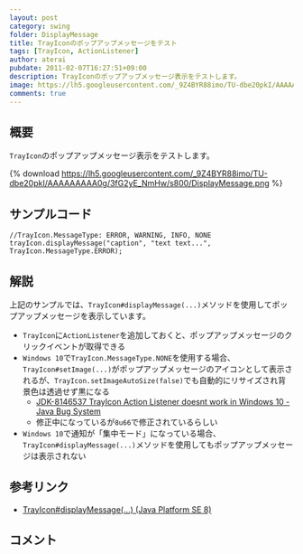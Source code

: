 ```yaml
---
layout: post
category: swing
folder: DisplayMessage
title: TrayIconのポップアップメッセージをテスト
tags: [TrayIcon, ActionListener]
author: aterai
pubdate: 2011-02-07T16:27:51+09:00
description: TrayIconのポップアップメッセージ表示をテストします。
image: https://lh5.googleusercontent.com/_9Z4BYR88imo/TU-dbe20pkI/AAAAAAAAA0g/3fG2yE_NmHw/s800/DisplayMessage.png
comments: true
---
```

## 概要
`TrayIcon`のポップアップメッセージ表示をテストします。

{% download https://lh5.googleusercontent.com/_9Z4BYR88imo/TU-dbe20pkI/AAAAAAAAA0g/3fG2yE_NmHw/s800/DisplayMessage.png %}

## サンプルコード
<pre class="prettyprint"><code>//TrayIcon.MessageType: ERROR, WARNING, INFO, NONE
trayIcon.displayMessage("caption", "text text...", TrayIcon.MessageType.ERROR);
</code></pre>

## 解説
上記のサンプルでは、`TrayIcon#displayMessage(...)`メソッドを使用してポップアップメッセージを表示しています。

- `TrayIcon`に`ActionListener`を追加しておくと、ポップアップメッセージのクリックイベントが取得できる
- `Windows 10`で`TrayIcon.MessageType.NONE`を使用する場合、`TrayIcon#setImage(...)`がポップアップメッセージのアイコンとして表示されるが、`TrayIcon.setImageAutoSize(false)`でも自動的にリサイズされ背景色は透過せず黒になる
    - [JDK-8146537 TrayIcon Action Listener doesnt work in Windows 10 - Java Bug System](https://bugs.openjdk.java.net/browse/JDK-8146537)
    - 修正中になっているが`8u66`で修正されているらしい
- `Windows 10`で通知が「集中モード」になっている場合、`TrayIcon#displayMessage(...)`メソッドを使用してもポップアップメッセージは表示されない

<!-- dummy comment line for breaking list -->

## 参考リンク
- [TrayIcon#displayMessage(...) (Java Platform SE 8)](https://docs.oracle.com/javase/jp/8/docs/api/java/awt/TrayIcon.html#displayMessage-java.lang.String-java.lang.String-java.awt.TrayIcon.MessageType-)

<!-- dummy comment line for breaking list -->

## コメント

